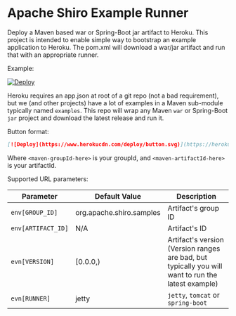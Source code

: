 Apache Shiro Example Runner
===========================

Deploy a Maven based war or Spring-Boot jar artifact to Heroku.  This project is intended to enable simple way to bootstrap an example application to Heroku.
The pom.xml will download a war/jar artifact and run that with an appropriate runner.

Example:

[![Deploy](https://www.herokucdn.com/deploy/button.svg)](https://heroku.com/deploy?template=https://github.com/bdemers/heroku-examples-runner&env\[ARTIFACT_ID\]=samples-spring-boot-web&&env\[RUNNER\]=spring-boot)

Heroku requires an app.json at root of a git repo (not a bad requirement), but we (and other projects) have a lot of examples in 
a Maven sub-module typically named `examples`.  This repo will wrap any Maven `war` or Spring-Boot `jar` project and download the latest release and run it.

Button format:

``` markdown
[![Deploy](https://www.herokucdn.com/deploy/button.svg)](https://heroku.com/deploy?template=https://github.com/stormpath/heroku-war-runner&env\[GROUP_ID\]=<maven-groupId-here>&env\[ARTIFACT_ID\]=<maven-artifactId-here>)
```

Where `<maven-groupId-here>` is your groupId, and `<maven-artifactId-here>` is your artifactId.

Supported URL parameters:

| Parameter | Default Value | Description |
| --------- | ------------- | ----------- |
| `env[GROUP_ID]` | org.apache.shiro.samples | Artifact's group ID |
| `env[ARTIFACT_ID]` | N/A | Artifact's ID |
| `evn[VERSION]` | [0.0.0,) | Artifact's version (Version ranges are bad, but typically you will want to run the latest example)|
| `evn[RUNNER]` | jetty | `jetty`, `tomcat` or `spring-boot` |

